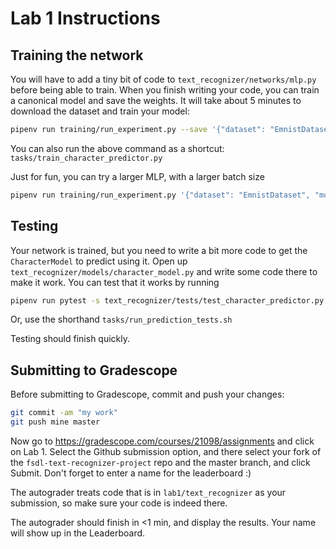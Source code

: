 # Lab 1 Instructions


## Training the network

You will have to add a tiny bit of code to `text_recognizer/networks/mlp.py` before being able to train.
When you finish writing your code, you can train a canonical model and save the weights. It will take about 5 minutes to download the dataset and train your model:

```sh
pipenv run training/run_experiment.py --save '{"dataset": "EmnistDataset", "model": "CharacterModel", "network": "mlp"}'
```

You can also run the above command as a shortcut: `tasks/train_character_predictor.py`

Just for fun, you can try a larger MLP, with a larger batch size

```sh
pipenv run training/run_experiment.py '{"dataset": "EmnistDataset", "model": "CharacterModel", "network": "mlp", "network_args": {"num_layers": 8}} "train_args": {"batch_size": 256}'
```

## Testing

Your network is trained, but you need to write a bit more code to get the `CharacterModel` to predict using it.
Open up `text_recognizer/models/character_model.py` and write some code there to make it work.
You can test that it works by running

```sh
pipenv run pytest -s text_recognizer/tests/test_character_predictor.py
```

Or, use the shorthand `tasks/run_prediction_tests.sh`

Testing should finish quickly.

## Submitting to Gradescope

Before submitting to Gradescope, commit and push your changes:

```sh
git commit -am "my work"
git push mine master
```

Now go to https://gradescope.com/courses/21098/assignments and click on Lab 1.
Select the Github submission option, and there select your fork of the `fsdl-text-recognizer-project` repo and the master branch, and click Submit.
Don't forget to enter a name for the leaderboard :)

The autograder treats code that is in `lab1/text_recognizer` as your submission, so make sure your code is indeed there.

The autograder should finish in <1 min, and display the results.
Your name will show up in the Leaderboard.

